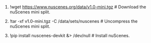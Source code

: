 1. !wget https://www.nuscenes.org/data/v1.0-mini.tgz  # Download the nuScenes mini split.

2. !tar -xf v1.0-mini.tgz -C /data/sets/nuscenes  # Uncompress the nuScenes mini split.

3. !pip install nuscenes-devkit &> /dev/null  # Install nuScenes.
